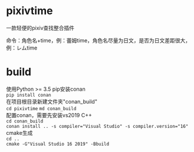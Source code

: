 # pixivtime
一款轻便的pixiv查找整合插件

命令：角色名+time，例：蕾姆time，角色名尽量为日文，是否为日文差距很大，例：レムtime

# build
使用Python >= 3.5 pip安装conan  
`pip install conan`  
在项目根目录新建文件夹"conan_build"  
`cd pixivtime` 
`md conan_build`  
配置conan，需要先安装vs2019 C++  
`cd conan_build`  
`conan install .. -s compiler="Visual Studio" -s compiler.version="16"`  
cmake生成  
`cd ..`  
`cmake -G"Visual Studio 16 2019" -Bbuild`  
